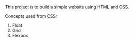 This project is to build a simple website using HTML and CSS.

Concepts used from CSS:
1. Float
2. Grid
3. Flexbox

